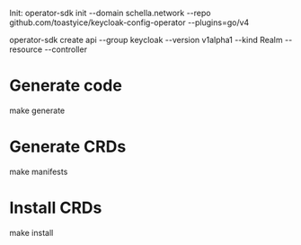 Init: 
operator-sdk init --domain schella.network --repo github.com/toastyice/keycloak-config-operator --plugins=go/v4

operator-sdk create api --group keycloak --version v1alpha1 --kind Realm --resource --controller


# Generate code
make generate

# Generate CRDs
make manifests

# Install CRDs
make install
